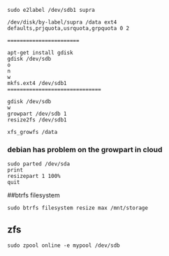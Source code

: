 
```
sudo e2label /dev/sdb1 supra

/dev/disk/by-label/supra /data ext4  defaults,prjquota,usrquota,grpquota 0 2
```
```
=======================

apt-get install gdisk
gdisk /dev/sdb
o
n
w
mkfs.ext4 /dev/sdb1
==============================
```

```
gdisk /dev/sdb
w
growpart /dev/sdb 1
resize2fs /dev/sdb1

xfs_growfs /data
```

### debian has problem on the growpart in cloud
```
sudo parted /dev/sda
print
resizepart 1 100%
quit
```


##btrfs filesystem
```
sudo btrfs filesystem resize max /mnt/storage
```
## zfs
```
sudo zpool online -e mypool /dev/sdb
```
